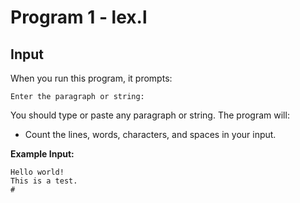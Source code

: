 # Program 1 - lex.l

## Input

When you run this program, it prompts:

```
Enter the paragraph or string:
```

You should type or paste any paragraph or string. The program will:
- Count the lines, words, characters, and spaces in your input.

**Example Input:**
```
Hello world!
This is a test.
#
```

